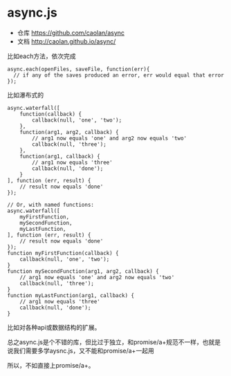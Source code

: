 # async.js

- 仓库 https://github.com/caolan/async
- 文档 http://caolan.github.io/async/

比如each方法，依次完成

```
async.each(openFiles, saveFile, function(err){
  // if any of the saves produced an error, err would equal that error
});
```

比如瀑布式的

```
async.waterfall([
    function(callback) {
        callback(null, 'one', 'two');
    },
    function(arg1, arg2, callback) {
        // arg1 now equals 'one' and arg2 now equals 'two'
        callback(null, 'three');
    },
    function(arg1, callback) {
        // arg1 now equals 'three'
        callback(null, 'done');
    }
], function (err, result) {
    // result now equals 'done'
});

// Or, with named functions:
async.waterfall([
    myFirstFunction,
    mySecondFunction,
    myLastFunction,
], function (err, result) {
    // result now equals 'done'
});
function myFirstFunction(callback) {
    callback(null, 'one', 'two');
}
function mySecondFunction(arg1, arg2, callback) {
    // arg1 now equals 'one' and arg2 now equals 'two'
    callback(null, 'three');
}
function myLastFunction(arg1, callback) {
    // arg1 now equals 'three'
    callback(null, 'done');
}
```

比如对各种api或数据结构的扩展。

总之async.js是个不错的库，但比过于独立，和promise/a+规范不一样，也就是说我们需要多学aysnc.js，又不能和promise/a+一起用

所以，不如直接上promise/a+。
